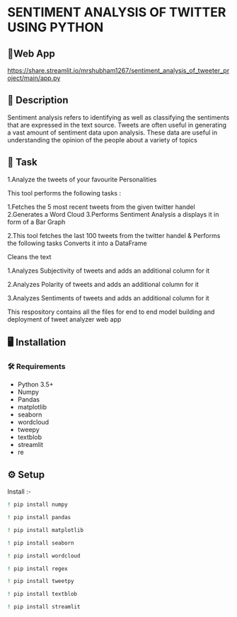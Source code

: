 # SENTIMENT ANALYSIS OF TWITTER USING PYTHON

## 📱Web App
https://share.streamlit.io/mrshubham1267/sentiment_analysis_of_tweeter_project/main/app.py

## 📝 Description
Sentiment analysis refers to identifying as well as classifying the sentiments that are expressed in the text source. Tweets are often useful in generating a vast amount of sentiment data upon analysis. These data are useful in understanding the opinion of the people about a variety of topics

## 🎯 Task
1.Analyze the tweets of your favourite Personalities

This tool performs the following tasks :

1.Fetches the 5 most recent tweets from the given twitter handel
2.Generates a Word Cloud
3.Performs Sentiment Analysis a displays it in form of a Bar Graph

2.This tool fetches the last 100 tweets from the twitter handel & Performs the following tasks Converts it into a DataFrame

Cleans the text

1.Analyzes Subjectivity of tweets and adds an additional column for it

2.Analyzes Polarity of tweets and adds an additional column for it

3.Analyzes Sentiments of tweets and adds an additional column for it

This respository contains all the files for end to end model building and deployment of tweet analyzer web app

## :desktop_computer:	Installation

### :hammer_and_wrench: Requirements
* Python 3.5+
* Numpy
* Pandas
* matplotlib
* seaborn
* wordcloud
* tweepy
* textblob
* streamlit
* re

## :gear: Setup
 Install :-
```bash
! pip install numpy

```
```bash
! pip install pandas

```
```bash
! pip install matplotlib

```
```bash
! pip install seaborn

```
```bash
! pip install wordcloud

```
```bash
! pip install regex

``````
```bash
! pip install tweetpy

```
```bash
! pip install textblob

```

```bash
! pip install streamlit

```
